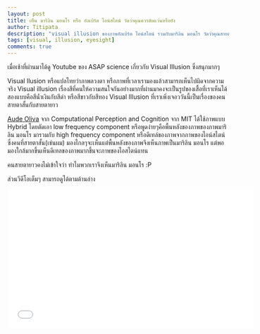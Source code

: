 ```yaml
---
layout: post
title: เห็น มาริลิน มอนโร หรือ อัลเบิร์ต ไอน์สไตน์ วัดว่าคุณควรตัดแว่นหรือยัง
author: Titipata
description: "visual illusion ของภาพอัลเบิร์ต ไอน์สไตน์ รวมกับมาริลิน มอนโร วัดว่าคุณสายตาดีแค่ไหน"
tags: [visual, illusion, eyesight]
comments: true
---
```


เมื่อเช้าที่ผ่านมาได้ดู Youtube ของ ASAP science เกี่ยวกับ Visual Illusion ซึ่งสนุกมากๆ

Visual Ilusion หรือแปลไทยว่าภาพลวงตา หรือภาพที่เวลาเรามองแล้วสามารถเห็นไปผิดจากความจริง
Visual illusion เรื่องสีที่คนให้ความสนใจกันอย่างมากที่ผ่านมาคงจะเป็นรูปของเสื้อที่เราเห็นได้สองแบบคือสีน้ำเงินกับสีดำ หรือสีขาวกับสีทอง Visual Illusion ที่เราเพิ่งเจอววันนี้เป็นเรื่องของคนสายตาสั้นกับสายตายาว

[Aude Oliva](http://cvcl.mit.edu/Aude.htm) จาก Computational Perception and Cognition จาก MIT ได้ใช้ภาพแบบ Hybrid โดยตัดเอา low frequency component หรือพูดง่ายๆคือพื้นหลังของภาพของภาพมาริลิน มอนโร มารวมกับ high frequency component  หรือดีเทล์ของภาพจากภาพของไอน์สไตน์  ซึ่งคนที่สายตาสั้น(เช่นผม) มองไกลๆจะเห็นแต่พื้นหลังของภาพจึงเห็นภาพเป็นมาริลิน มอนโร แต่พอมองใกล้มากขึ้นเห็นดีเทลของภาพมากขึ้นจะภาพของไอสไตน์แทน

คนสายตายาวคงไม่เข้าใจว่า ทำไมพวกเราจึงเห็นมาริลิน มอนโร :P

ส่วนวีดีโอเต็มๆ สามารถดูได้ตามด้านล่าง

<iframe width="560" height="315" src="//www.youtube.com/watch?v=tB5-JahAXfc" frameborder="0"> </iframe>
